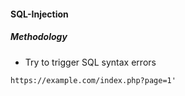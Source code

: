 #### SQL-Injection

##### Methodology
- Try to trigger SQL syntax errors

```
https://example.com/index.php?page=1'
```